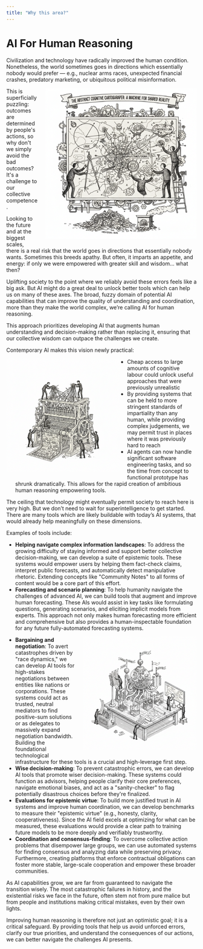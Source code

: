 ```yaml
---
title: "Why this area?"
---
```


# AI For Human Reasoning

Civilization and technology have radically improved the human condition. Nonetheless, the world sometimes goes in directions which essentially nobody would prefer — e.g., nuclear arms races, unexpected financial crashes, predatory marketing, or ubiquitous political misinformation.

<img src="assets/images/vision-diagram.png" alt="Vision diagram showing complex coordination networks" class="theory-image-right" style="float: right; margin: 0 0 20px 20px; max-width: 400px; height: auto;">

This is superficially puzzling: outcomes are determined by people's actions, so why don't we simply avoid the bad outcomes? It's a challenge to our collective competence.

Looking to the future and at the biggest scales, there is a real risk that the world goes in directions that essentially nobody wants. Sometimes this breeds apathy. But often, it imparts an appetite, and energy: if only we were empowered with greater skill and wisdom... what then?

Uplifting society to the point where we reliably avoid these errors feels like a big ask. But AI might do a great deal to unlock better tools which can help us on many of these axes. The broad, fuzzy domain of potential AI capabilities that can improve the quality of understanding and coordination, more than they make the world complex, we’re calling AI for human reasoning.

This approach prioritizes developing AI that augments human understanding and decision-making rather than replacing it, ensuring that our collective wisdom can outpace the challenges we create.

Contemporary AI makes this vision newly practical:

<img src="assets/images/loom_weaver.png" alt="Loom Weaver - AI system for synthesizing knowledge and facilitating understanding" class="theory-image-left" style="float: left; margin: 0 20px 20px 0; max-width: 300px; height: auto;">

- Cheap access to large amounts of cognitive labour could unlock useful approaches that were previously unrealistic
- By providing systems that can be held to more stringent standards of impartiality than any human, while providing complex judgements, we may permit trust in places where it was previously hard to reach
- AI agents can now handle significant software engineering tasks, and so the time from concept to functional prototype has shrunk dramatically. This allows for the rapid creation of ambitious human reasoning empowering tools.

The ceiling that technology might eventually permit society to reach here is very high. But we don’t need to wait for superintelligence to get started. There are many tools which are likely buildable with today’s AI systems, that would already help meaningfully on these dimensions.

Examples of tools include:
- __Helping navigate complex information landscapes__: To address the growing difficulty of staying informed and support better collective decision-making, we can develop a suite of epistemic tools. These systems would empower users by helping them fact-check claims, interpret public forecasts, and automatically detect manipulative rhetoric. Extending concepts like "Community Notes" to all forms of content would be a core part of this effort.
- __Forecasting and scenario planning__: To help humanity navigate the challenges of advanced AI, we can build tools that augment and improve human forecasting. These AIs would assist in key tasks like formulating questions, generating scenarios, and eliciting implicit models from experts. This approach not only makes human forecasting more efficient and comprehensive but also provides a human-inspectable foundation for any future fully-automated forecasting systems.
<img src="assets/images/scenario-modeler.png" alt="Scenario Modeler - AI tool for forecasting outcomes and exploring different future possibilities" class="theory-image-right" style="float: right; margin: 0 0 20px 20px; max-width: 300px; height: auto;">

- __Bargaining and negotiation__: To avert catastrophes driven by "race dynamics," we can develop AI tools for high-stakes negotiations between entities like nations or corporations. These systems could act as trusted, neutral mediators to find positive-sum solutions or as delegates to massively expand negotiation bandwidth. Building the foundational technological infrastructure for these tools is a crucial and high-leverage first step.
- __Wise decision-making__: To prevent catastrophic errors, we can develop AI tools that promote wiser decision-making. These systems could function as advisors, helping people clarify their core preferences, navigate emotional biases, and act as a "sanity-checker" to flag potentially disastrous choices before they're finalized.
- __Evaluations for epistemic virtue__: To build more justified trust in AI systems and improve human coordination, we can develop benchmarks to measure their "epistemic virtue" (e.g., honesty, clarity, cooperativeness). Since the AI field excels at optimizing for what can be measured, these evaluations would provide a clear path to training future models to be more deeply and verifiably trustworthy.
- __Coordination and consensus-finding__: To overcome collective action problems that disempower large groups, we can use automated systems for finding consensus and analyzing data while preserving privacy. Furthermore, creating platforms that enforce contractual obligations can foster more stable, large-scale cooperation and empower these broader communities.


As AI capabilities grow, we are far from guaranteed to navigate the transition wisely. The most catastrophic failures in history, and the existential risks we face in the future, often stem not from pure malice but from people and institutions making critical mistakes, even by their own lights.

Improving human reasoning is therefore not just an optimistic goal; it is a critical safeguard. By providing tools that help us avoid unforced errors, clarify our true priorities, and understand the consequences of our actions, we can better navigate the challenges AI presents.